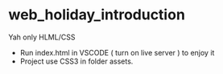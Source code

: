 # web_holiday_introduction
Yah only HLML/CSS 
- Run index.html in VSCODE ( turn on live server ) to enjoy it
- Project use CSS3 in folder assets.

